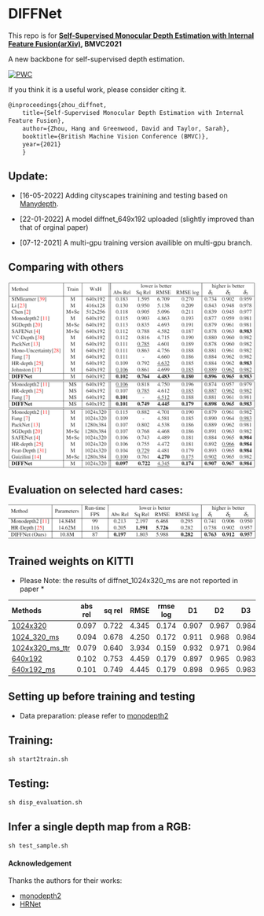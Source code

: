 # DIFFNet

This repo is for **[Self-Supervised Monocular Depth Estimation with Internal Feature Fusion(arXiv)](https://arxiv.org/pdf/2110.09482.pdf), BMVC2021**

 A new backbone for self-supervised depth estimation.

[![PWC](https://img.shields.io/endpoint.svg?url=https://paperswithcode.com/badge/self-supervised-monocular-depthestimation/monocular-depth-estimation-on-kitti-eigen-1)](https://paperswithcode.com/sota/monocular-depth-estimation-on-kitti-eigen-1?p=self-supervised-monocular-depthestimation)


If you think it is a useful work, please consider citing it.
```
@inproceedings{zhou_diffnet,
    title={Self-Supervised Monocular Depth Estimation with Internal Feature Fusion},
    author={Zhou, Hang and Greenwood, David and Taylor, Sarah},
    booktitle={British Machine Vision Conference (BMVC)},
    year={2021}
    }

```
## Update:
- [16-05-2022] Adding cityscapes trainining and testing based on [Manydepth](https://github.com/nianticlabs/manydepth). 

- [22-01-2022] A model diffnet_649x192 uploaded (slightly improved than that of orginal paper)
- [07-12-2021] A multi-gpu training version availible on multi-gpu branch.


## Comparing with others
![](images/table1.png)

## Evaluation on selected hard cases:
![](images/table2.png)

## Trained weights on KITTI
* Please Note: the results of diffnet_1024x320_ms are not reported in paper *

| Methods |abs rel|sq rel| RMSE |rmse log | D1 | D2 | D3 |
| :----------- | :-----: | :----: | :---: | :------: | :--------: |:--------: |:--------: |
 [1024x320](https://drive.google.com/file/d/1SuyBMS3ZLYuZwgyGSpmNrag7ESjRUC52/view?usp=sharing)|0.097|0.722|4.345|0.174|0.907|0.967|0.984|
 [1024_320_ms](https://drive.google.com/file/d/1VR0BYXKyclvv1Gq2XcQCR-fvJuFQ80SI/view?usp=sharing)|0.094|0.678|4.250|0.172|0.911|0.968|0.984|
 [1024x320_ms_ttr](https://drive.google.com/file/d/1u4pizvk9xZ8bbyWLyjd0m_9hnm_mO9-Q/view?usp=sharing)|0.079|0.640|3.934|0.159|0.932|0.971|0.984 | 
 [640x192](https://drive.google.com/file/d/1ZQPZWsIy_KyjV-Et6FSCOPM4iATjDPn-/view?usp=sharing)|0.102|0.753|4.459|0.179|0.897|0.965|0.983|
 [640x192_ms](https://drive.google.com/file/d/1_vh1F_cabTlEjBGXkHZOpAB1CMLmosxg/view?usp=sharing)|0.101|0.749|4.445|0.179|0.898|0.965|0.983|

## Setting up before training and testing

- Data preparation: please refer to [monodepth2](https://github.com/nianticlabs/monodepth2)

## Training:

```
sh start2train.sh
```

## Testing:

```
sh disp_evaluation.sh
```
## Infer a single depth map from a RGB:

```
sh test_sample.sh
```


#### Acknowledgement
 Thanks the authors for their works:
 - [monodepth2](https://github.com/nianticlabs/monodepth2)
 - [HRNet](https://github.com/HRNet/HRNet-Semantic-Segmentation)

